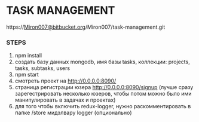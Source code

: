 # TASK MANAGEMENT #

https://Miron007@bitbucket.org/Miron007/task-management.git

### STEPS ###

1. npm install
2. создать базу данных mongodb, имя базы tasks, коллекции: projects, tasks, subtasks, users
3. npm start
4. смотреть проект на http://0.0.0.0:8090/
5. страница регистрации юзера http://0.0.0.0:8090/signup (лучше сразу зарегестрировать несколько юзеров, 
чтобы потом можно было ими манипулировать в задачах и проектах)
6. для того чтобы включить redux-logger, нужно раскомментировать в папке /store мидэлвару logger (опционально)